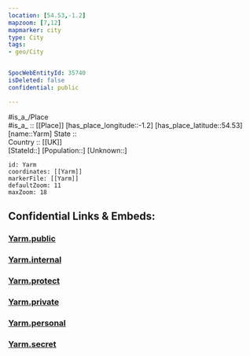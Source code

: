 ```yaml
---
location: [54.53,-1.2] 
mapzoom: [7,12] 
mapmarker: city 
type: City
tags:
- geo/City


SpocWebEntityId: 35740
isDeleted: false
confidential: public

---
```

#is_a_/Place  
#is_a_ :: [[Place]] 
[has_place_longitude::-1.2] 
[has_place_latitude::54.53] 
[name::Yarm] 
State ::  
Country :: [[UK]]  
[StateId::] 
[Population::] 
[Unknown::] 


```leaflet
id: Yarm
coordinates: [[Yarm]] 
markerFile: [[Yarm]] 
defaultZoom: 11 
maxZoom: 18
```


## Confidential Links & Embeds: 

### [Yarm.public](/_public/\Earth\Continent\Europe\Europe~North\UK\England\Regions~England\Yorkshire_and_the_Humber\Yorkshire~North\Middlesbrough\cities~MiddlesbroughYarm.public.md) 

### [Yarm.internal](/_internal/\Earth\Continent\Europe\Europe~North\UK\England\Regions~England\Yorkshire_and_the_Humber\Yorkshire~North\Middlesbrough\cities~MiddlesbroughYarm.internal.md) 

### [Yarm.protect](/_protect/\Earth\Continent\Europe\Europe~North\UK\England\Regions~England\Yorkshire_and_the_Humber\Yorkshire~North\Middlesbrough\cities~MiddlesbroughYarm.protect.md) 

### [Yarm.private](/_private/\Earth\Continent\Europe\Europe~North\UK\England\Regions~England\Yorkshire_and_the_Humber\Yorkshire~North\Middlesbrough\cities~MiddlesbroughYarm.private.md) 

### [Yarm.personal](/_personal/\Earth\Continent\Europe\Europe~North\UK\England\Regions~England\Yorkshire_and_the_Humber\Yorkshire~North\Middlesbrough\cities~MiddlesbroughYarm.personal.md) 

### [Yarm.secret](/_secret/\Earth\Continent\Europe\Europe~North\UK\England\Regions~England\Yorkshire_and_the_Humber\Yorkshire~North\Middlesbrough\cities~MiddlesbroughYarm.secret.md)

